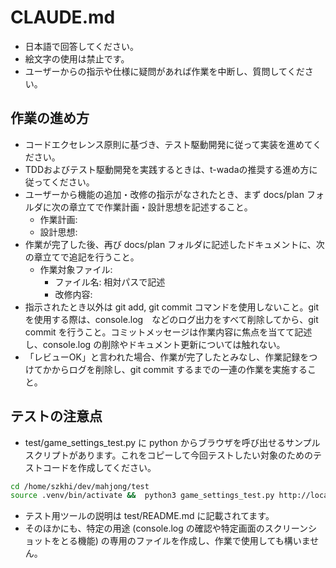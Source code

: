 # CLAUDE.md

- 日本語で回答してください。
- 絵文字の使用は禁止です。
- ユーザーからの指示や仕様に疑問があれば作業を中断し、質問してください。


## 作業の進め方

- コードエクセレンス原則に基づき、テスト駆動開発に従って実装を進めてください。
- TDDおよびテスト駆動開発を実践するときは、t-wadaの推奨する進め方に従ってください。
- ユーザーから機能の追加・改修の指示がなされたとき、まず docs/plan フォルダに次の章立てで作業計画・設計思想を記述すること。 
    - 作業計画:
    - 設計思想:
- 作業が完了した後、再び docs/plan フォルダに記述したドキュメントに、次の章立てで追記を行うこと。
    - 作業対象ファイル:
        - ファイル名: 相対パスで記述
        - 改修内容: 
- 指示されたとき以外は git add, git commit コマンドを使用しないこと。git を使用する際は、console.log　などのログ出力をすべて削除してから、git commit を行うこと。コミットメッセージは作業内容に焦点を当てて記述し、console.log の削除やドキュメント更新については触れない。
- 「レビューOK」と言われた場合、作業が完了したとみなし、作業記録をつけてかからログを削除し、git commit するまでの一連の作業を実施すること。

## テストの注意点

- test/game_settings_test.py に python からブラウザを呼び出せるサンプルスクリプトがあります。これをコピーして今回テストしたい対象のためのテストコードを作成してください。

```bash
cd /home/szkhi/dev/mahjong/test
source .venv/bin/activate &&  python3 game_settings_test.py http://localhost:5173 --headless
```

- テスト用ツールの説明は test/README.md に記載されてます。
- そのほかにも、特定の用途 (console.log の確認や特定画面のスクリーンショットをとる機能) の専用のファイルを作成し、作業で使用しても構いません。

